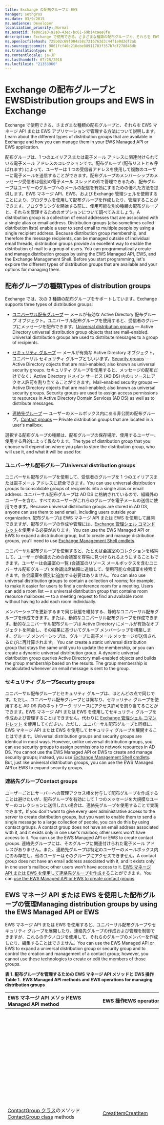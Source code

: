 ```yaml
---
title: Exchange の配布グループと EWS
manager: sethgros
ms.date: 03/9/2015
ms.audience: Developer
localization_priority: Normal
ms.assetid: fe08c2e3-92a0-43ec-bc61-69b14caee8fe
description: Exchange で使用できる、さまざまな種類の配布グループと、それらを EWS マネージ API または EWS アプリケーションで管理する方法について説明します。
ms.openlocfilehash: 725b02c69f004a58c7216763d3c44f1e9d2df2ab
ms.sourcegitcommit: 9061fcf40c218ebe88911783f357b7df278846db
ms.translationtype: HT
ms.contentlocale: ja-JP
ms.lasthandoff: 07/28/2018
ms.locfileid: "21353960"
---
```

# <a name="distribution-groups-and-ews-in-exchange"></a><span data-ttu-id="ede7e-103">Exchange の配布グループと EWS</span><span class="sxs-lookup"><span data-stu-id="ede7e-103">Distribution groups and EWS in Exchange</span></span>

<span data-ttu-id="ede7e-104">Exchange で使用できる、さまざまな種類の配布グループと、それらを EWS マネージ API または EWS アプリケーションで管理する方法について説明します。</span><span class="sxs-lookup"><span data-stu-id="ede7e-104">Learn about the different types of distribution groups that are available in Exchange and how you can manage them in your EWS Managed API or EWS application.</span></span>
  
<span data-ttu-id="ede7e-p101">配布グループは、1 つのエイリアスまたは電子メール アドレスに関連付けられている電子メール アドレスのコレクションです。配布グループ (配布リストとも呼ばれます) によって、ユーザーは 1 つの受信者アドレスを使用して複数のユーザーに電子メールを送信することができます。配布グループのメンバーシップのメッセージ受信者は個別の電子メール スレッドの外で管理できるため、配布グループはユーザーのグループへのメールの配信を有効にするための優れた方法を提供します。EWS マネージ API、EWS、および Exchange 管理シェルを使用することにより、プログラムを使用して配布グループを作成したり、管理することができます。プログラミングを開始する前に、使用可能な別の種類の配布グループと、それらを管理するためのオプションについて調べてみましょう。</span><span class="sxs-lookup"><span data-stu-id="ede7e-p101">A distribution group is a collection of email addresses that are associated with a single alias or email address. Distribution groups (also sometimes called distribution lists) enable a user to send email to multiple people by using a single recipient address. Because distribution group membership, and therefore the message recipients, can be managed outside of individual email threads, distribution groups provide an excellent way to enable the distribution of mail to a group of users. You can programmatically create and manage distribution groups by using the EWS Managed API, EWS, and the Exchange Management Shell. Before you start programming, let's explore the different types of distribution groups that are available and your options for managing them.</span></span>
  
## <a name="types-of-distribution-groups"></a><span data-ttu-id="ede7e-110">配布グループの種類</span><span class="sxs-lookup"><span data-stu-id="ede7e-110">Types of distribution groups</span></span>

<span data-ttu-id="ede7e-111">Exchange では、次の 3 種類の配布グループをサポートしています。</span><span class="sxs-lookup"><span data-stu-id="ede7e-111">Exchange supports three types of distribution groups:</span></span>
  
- <span data-ttu-id="ede7e-p102">[ユニバーサル配布グループ](distribution-groups-and-ews-in-exchange.md#bk_DistributionGroup) — メールが有効な Active Directory 配布グループ オブジェクト。ユニバーサル配布グループを使用すると、受信者のグループにメッセージを配布できます。</span><span class="sxs-lookup"><span data-stu-id="ede7e-p102">[Universal distribution groups](distribution-groups-and-ews-in-exchange.md#bk_DistributionGroup) — Active Directory universal distribution group objects that are mail-enabled. Universal distribution groups are used to distribute messages to a group of recipients.</span></span> 
    
- <span data-ttu-id="ede7e-114">[セキュリティ グループ](distribution-groups-and-ews-in-exchange.md#bk_SecurityGroup) — メールが有効な Active Directory オブジェクト。ユニバーサル セキュリティ グループともいいます。</span><span class="sxs-lookup"><span data-stu-id="ede7e-114">[Security groups](distribution-groups-and-ews-in-exchange.md#bk_SecurityGroup) — Active Directory objects that are mail-enabled; also known as universal security groups.</span></span> <span data-ttu-id="ede7e-115">セキュリティ グループを使用すると、メッセージの配布だけでなく、Active Directory ドメイン サービス (AD DS) 内のリソースにアクセス許可を割り当てることができます。</span><span class="sxs-lookup"><span data-stu-id="ede7e-115">Mail-enabled security groups — Active Directory objects that are mail-enabled; also known as universal security groups. Security groups are used to assign access permissions to resources in Active Directory Domain Services (AD DS) as well as to distribute messages.</span></span> 
    
- <span data-ttu-id="ede7e-116">[連絡先グループ](distribution-groups-and-ews-in-exchange.md#bk_ContactGroup) — ユーザーのメールボックス内にある非公開の配布グループ。</span><span class="sxs-lookup"><span data-stu-id="ede7e-116">[Contact groups](distribution-groups-and-ews-in-exchange.md#bk_ContactGroup) — Private distribution groups that are located in a user's mailbox.</span></span> 
    
<span data-ttu-id="ede7e-117">選択する配布グループの種類は、配布グループの保存場所、使用するユーザー、使用する目的によって異なります。</span><span class="sxs-lookup"><span data-stu-id="ede7e-117">The type of distribution group that you choose will depend on where you plan to store the distribution group, who will use it, and what it will be used for.</span></span>

<span data-ttu-id="ede7e-118"><a name="bk_DistributionGroup"> </a></span><span class="sxs-lookup"><span data-stu-id="ede7e-118"></span></span>

### <a name="universal-distribution-groups"></a><span data-ttu-id="ede7e-119">ユニバーサル配布グループ</span><span class="sxs-lookup"><span data-stu-id="ede7e-119">Universal distribution groups</span></span>

<span data-ttu-id="ede7e-120">ユニバーサル配布グループを使用して、受信者のグループを 1 つのエイリアスまたは電子メール アドレスに統合できます。</span><span class="sxs-lookup"><span data-stu-id="ede7e-120">You can use universal distribution groups to consolidate groups of recipients into a single alias or email address.</span></span> <span data-ttu-id="ede7e-121">ユニバーサル配布グループは AD DS に格納されているので、組織外のユーザーを含む、すべてのユーザーがこれらのグループを電子メールの送信に使用できます。</span><span class="sxs-lookup"><span data-stu-id="ede7e-121">Because universal distribution groups are stored in AD DS, anyone can use them to send email, including users outside your organization.</span></span> <span data-ttu-id="ede7e-122">配布グループは EWS マネージ API または EWS を使用して展開できますが、配布グループの作成や管理には、[Exchange 管理シェル コマンドレット](#bk_UsingEMS)を使用する必要があります。</span><span class="sxs-lookup"><span data-stu-id="ede7e-122">You can use the EWS Managed API or EWS to expand a distribution group, but to create and manage distribution groups, you'll need to use [Exchange Management Shell cmdlets](#bk_UsingEMS).</span></span>
  
<span data-ttu-id="ede7e-p105">ユニバーサル配布グループを使用すると、たとえば会議室のコレクションを格納して、ユーザーが会議のための会議室を容易に見つけられるようにすることもできます。ユーザーは会議室の一覧 (会議室のリソース メールボックスを含むユニバーサル配布グループ) を会議出席依頼に追加して、使用可能な会議室を検索できます。各会議室を個別に追加する必要はありません。</span><span class="sxs-lookup"><span data-stu-id="ede7e-p105">You can also use universal distribution groups to contain a collection of rooms; for example, to make it easier for users to find a conference room for a meeting. Users can add a room list — a universal distribution group that contains room resource mailboxes — to a meeting request to find an available room without having to add each room individually.</span></span>
  
<span data-ttu-id="ede7e-p106">メンバーシップを更新するまで同じ状態を維持する、静的なユニバーサル配布グループを作成できます。または、動的なユニバーサル配布グループを作成できます。動的なユニバーサル配布グループは Active Directory にメールが有効なオブジェクトを照会し、その結果に基づいてグループ メンバーシップを構築します。グループ メンバーシップは、グループに電子メール メッセージが送信されるたびに再計算されます。 </span><span class="sxs-lookup"><span data-stu-id="ede7e-p106">You can create a static universal distribution group that stays the same until you to update the membership, or you can create a dynamic universal distribution group. A dynamic universal distribution group queries Active Directory mail-enabled objects and builds the group membership based on the results. The group membership is recalculated whenever an email message is sent to the group.</span></span> 

<span data-ttu-id="ede7e-128"><a name="bk_SecurityGroup"> </a></span><span class="sxs-lookup"><span data-stu-id="ede7e-128"></span></span>

### <a name="security-groups"></a><span data-ttu-id="ede7e-129">セキュリティ グループ</span><span class="sxs-lookup"><span data-stu-id="ede7e-129">Security groups</span></span>

<span data-ttu-id="ede7e-p107">ユニバーサル配布グループとセキュリティ グループは、ほとんどの点で同じです。ただし、ユニバーサル配布グループとは異なり、セキュリティ グループを使用すると AD DS 内のネットワーク リソースにアクセス許可を割り当てることができます。EWS マネージ API または EWS を使用してセキュリティ グループを作成および管理することはできません。代わりに [Exchange 管理シェル コマンドレット](#bk_UsingEMS) を使用してください。ただし、ユニバーサル配布グループと同様に、EWS マネージ API または EWS を使用してセキュリティ グループを展開することはできます。</span><span class="sxs-lookup"><span data-stu-id="ede7e-p107">Universal distribution groups and security groups are identical in most ways. However, unlike universal distribution groups, you can use security groups to assign permissions to network resources in AD DS. You cannot use the EWS Managed API or EWS to create and manage security groups; instead, you use [Exchange Management Shell cmdlets](#bk_UsingEMS). But, just like universal distribution groups, you can use the EWS Managed API or EWS to expand security groups.</span></span>

<span data-ttu-id="ede7e-134"><a name="bk_ContactGroup"> </a></span><span class="sxs-lookup"><span data-stu-id="ede7e-134"></span></span>

### <a name="contact-groups"></a><span data-ttu-id="ede7e-135">連絡先グループ</span><span class="sxs-lookup"><span data-stu-id="ede7e-135">Contact groups</span></span>

<span data-ttu-id="ede7e-136">ユーザーごとにサーバーへの管理アクセス権を付与して配布グループを作成することは避けたいが、配布グループを有効にして 1 つのメッセージを大規模なユーザーのコレクションに送信したい場合は、連絡先グループを使用することで実現できます。</span><span class="sxs-lookup"><span data-stu-id="ede7e-136">If you don't want to give every user administrative access to the server to create distribution groups, but you want to enable them to send a single message to a large collection of people, you can do this by using contact groups. A contact group does not have an email address associated with it, and it exists only in one user’s mailbox; other users won’t have access to it. You can use the EWS Managed API or EWS to create contact groups.</span></span> <span data-ttu-id="ede7e-137">連絡先グループには、そのグループに関連付けられた電子メール アドレスがありません。また、連絡先グループは特定のユーザーのメールボックス内にのみ存在し、他のユーザーはそのグループにアクセスできません。</span><span class="sxs-lookup"><span data-stu-id="ede7e-137">A contact group does not have an email address associated with it, and it exists only in one user's mailbox; other users won't have access to it.</span></span> <span data-ttu-id="ede7e-138">[EWS マネージ API または EWS を使用して連絡先グループを作成する](how-to-create-contact-groups-by-using-ews-in-exchange.md)ことができます。</span><span class="sxs-lookup"><span data-stu-id="ede7e-138">You can [use the EWS Managed API or EWS to create contact groups](how-to-create-contact-groups-by-using-ews-in-exchange.md).</span></span>
  
## <a name="managing-distribution-groups-by-using-the-ews-managed-api-or-ews"></a><span data-ttu-id="ede7e-139">EWS マネージ API または EWS を使用した配布グループの管理</span><span class="sxs-lookup"><span data-stu-id="ede7e-139">Managing distribution groups by using the EWS Managed API or EWS</span></span>

<span data-ttu-id="ede7e-140">EWS マネージ API または EWS を使用すると、ユニバーサル配布グループやセキュリティ グループを展開したり、連絡先グループの作成および管理を制御できますが、これらのテクノロジを使用して、それらのグループのメンバーを作成したり、編集することはできません。</span><span class="sxs-lookup"><span data-stu-id="ede7e-140">You can use the EWS Managed API or EWS to expand a universal distribution group or security group and to control the creation and management of a contact group; however, you cannot use these technologies to create or edit the members of those groups.</span></span> 
  
<span data-ttu-id="ede7e-141">**表 1. 配布グループを管理するための EWS マネージ API メソッドと EWS 操作**</span><span class="sxs-lookup"><span data-stu-id="ede7e-141">**Table 1.  EWS Managed API methods and EWS operations for managing distribution groups**</span></span>

|<span data-ttu-id="ede7e-142">**EWS マネージ API メソッド**</span><span class="sxs-lookup"><span data-stu-id="ede7e-142">**EWS Managed API method**</span></span>|<span data-ttu-id="ede7e-143">**EWS 操作**</span><span class="sxs-lookup"><span data-stu-id="ede7e-143">**EWS operation**</span></span>|<span data-ttu-id="ede7e-144">**使用目的**</span><span class="sxs-lookup"><span data-stu-id="ede7e-144">**Use to...**</span></span>|
|:-----|:-----|:-----|
|<span data-ttu-id="ede7e-145">[ContactGroup クラス](http://msdn.microsoft.com/ja-JP/library/office/microsoft.exchange.webservices.data.contactgroup%28v=exchg.80%29.aspx)のメソッド</span><span class="sxs-lookup"><span data-stu-id="ede7e-145">[ContactGroup class](http://msdn.microsoft.com/ja-JP/library/office/microsoft.exchange.webservices.data.contactgroup%28v=exchg.80%29.aspx) methods</span></span>  <br/> |[<span data-ttu-id="ede7e-146">CreatItem</span><span class="sxs-lookup"><span data-stu-id="ede7e-146">CreatItem</span></span>](http://msdn.microsoft.com/library/78a52120-f1d0-4ed7-8748-436e554f75b6%28Office.15%29.aspx) <br/> |<span data-ttu-id="ede7e-147">Exchange ストアで連絡先グループを作成します。</span><span class="sxs-lookup"><span data-stu-id="ede7e-147">Create a contact group in the Exchange store.</span></span><br/><br/><span data-ttu-id="ede7e-148">**メモ**: EWS マネージ API または EWS を使用して、ユニバーサル配布グループやセキュリティ グループを作成することはできません。</span><span class="sxs-lookup"><span data-stu-id="ede7e-148">You cannot create a universal distribution group or security group by using EWS Managed API or EWS.</span></span>           |
|[<span data-ttu-id="ede7e-149">ExpandGroup</span><span class="sxs-lookup"><span data-stu-id="ede7e-149">expression  . ExpandGroup</span></span>](http://msdn.microsoft.com/ja-JP/library/office/microsoft.exchange.webservices.data.exchangeservice.expandgroup%28v=exchg.80%29.aspx) <br/> |[<span data-ttu-id="ede7e-150">ExpandDL</span><span class="sxs-lookup"><span data-stu-id="ede7e-150">ExpandDL</span></span>](http://msdn.microsoft.com/library/1f7837e7-9eff-4e10-9577-c40f7ed6af94%28Office.15%29.aspx) <br/> |<span data-ttu-id="ede7e-151">ユニバーサル配布グループ、セキュリティ グループ、または連絡先グループを、そのメンバーの一覧を取得することによって展開します。</span><span class="sxs-lookup"><span data-stu-id="ede7e-151">Expand a universal distribution group, security group, or contact group by retrieving a list of its members.</span></span>  <br/> |
|[<span data-ttu-id="ede7e-152">FindItems</span><span class="sxs-lookup"><span data-stu-id="ede7e-152">FindItems</span></span>](http://msdn.microsoft.com/ja-JP/library/office/microsoft.exchange.webservices.data.exchangeservice.finditems%28v=exchg.80%29.aspx) <br/> |[<span data-ttu-id="ede7e-153">FindItem</span><span class="sxs-lookup"><span data-stu-id="ede7e-153">FindItem</span></span>](http://msdn.microsoft.com/library/ebad6aae-16e7-44de-ae63-a95b24539729%28Office.15%29.aspx) <br/> |<span data-ttu-id="ede7e-154">メールボックス内の連絡先グループを検索します。</span><span class="sxs-lookup"><span data-stu-id="ede7e-154">Search for contact groups in the mailbox.</span></span>  <br/> |
|[<span data-ttu-id="ede7e-155">GetRooms</span><span class="sxs-lookup"><span data-stu-id="ede7e-155">GetRooms</span></span>](http://msdn.microsoft.com/ja-JP/library/office/microsoft.exchange.webservices.data.exchangeservice.getrooms%28v=exchg.80%29.aspx) <br/> |[<span data-ttu-id="ede7e-156">GetRooms</span><span class="sxs-lookup"><span data-stu-id="ede7e-156">GetRooms</span></span>](http://msdn.microsoft.com/library/5501ddc0-3bfa-4da6-8e15-4223ca5499a3%28Office.15%29.aspx) <br/> |<span data-ttu-id="ede7e-p109">組織の指定された会議室の一覧にある、すべての会議室のコレクションを取得します。会議室の一覧は、会議室リソース メールボックスのみを格納する配布グループです。</span><span class="sxs-lookup"><span data-stu-id="ede7e-p109">Retrieve a collection of all rooms in a specified room list in an organization. A room list is a distribution group that only contains room resource mailboxes.</span></span>  <br/> |
|[<span data-ttu-id="ede7e-159">ResolveName</span><span class="sxs-lookup"><span data-stu-id="ede7e-159">IAddrBook::ResolveName</span></span>](http://msdn.microsoft.com/ja-JP/library/office/microsoft.exchange.webservices.data.exchangeservice.resolvename%28v=exchg.80%29.aspx) <br/> |[<span data-ttu-id="ede7e-160">ResolveNames</span><span class="sxs-lookup"><span data-stu-id="ede7e-160">ResolveNames</span></span>](http://msdn.microsoft.com/library/6b4eb4b3-9ad6-4804-a09f-7e20cfea4dbb%28Office.15%29.aspx) <br/> |<span data-ttu-id="ede7e-p110">あいまいな名前に合致する可能性がある候補を検索し、それを返します。候補は配布グループになる可能性があります。</span><span class="sxs-lookup"><span data-stu-id="ede7e-p110">Search for and return possible candidates to match an ambiguous name. The candidates can be distribution groups.</span></span>  <br/> |
   
<span data-ttu-id="ede7e-163">[ExpandGroup](http://msdn.microsoft.com/ja-JP/library/office/microsoft.exchange.webservices.data.exchangeservice.expandgroup%28v=exchg.80%29.aspx) メソッドまたは [ExpandDL](http://msdn.microsoft.com/library/1f7837e7-9eff-4e10-9577-c40f7ed6af94%28Office.15%29.aspx) 操作によって返される情報を使用して、グループ内のメンバーの種類を特定できます。</span><span class="sxs-lookup"><span data-stu-id="ede7e-163">You can use the information returned by the [ExpandGroup](http://msdn.microsoft.com/ja-JP/library/office/microsoft.exchange.webservices.data.exchangeservice.expandgroup%28v=exchg.80%29.aspx) method or the [ExpandDL](http://msdn.microsoft.com/library/1f7837e7-9eff-4e10-9577-c40f7ed6af94%28Office.15%29.aspx) operation to determine what types of members are in the group.</span></span> <span data-ttu-id="ede7e-164">メンバーの種類は、[MailboxType](http://msdn.microsoft.com/ja-JP/library/office/microsoft.exchange.webservices.data.mailboxtype%28v=exchg.80%29.aspx) の EWS マネージ API 列挙体と、[MailboxType](http://msdn.microsoft.com/library/696e5fdb-d8c5-40f0-9e79-885eae65dfa4%28Office.15%29.aspx) の EWS 要素によって定義されます。</span><span class="sxs-lookup"><span data-stu-id="ede7e-164">The member types are defined by the [MailboxType](http://msdn.microsoft.com/ja-JP/library/office/microsoft.exchange.webservices.data.mailboxtype%28v=exchg.80%29.aspx) EWS Managed API enumeration and the [MailboxType](http://msdn.microsoft.com/library/696e5fdb-d8c5-40f0-9e79-885eae65dfa4%28Office.15%29.aspx) EWS element.</span></span> 
  
<span data-ttu-id="ede7e-165">**表 2. 配布グループのメンバーの種類**</span><span class="sxs-lookup"><span data-stu-id="ede7e-165">**Table 2.  Distribution group member types**</span></span>

|<span data-ttu-id="ede7e-166">**MailboxType 列挙値**</span><span class="sxs-lookup"><span data-stu-id="ede7e-166">**MailboxType enumeration value**</span></span>|<span data-ttu-id="ede7e-167">**MailboxType 要素値**</span><span class="sxs-lookup"><span data-stu-id="ede7e-167">**MailboxType element value**</span></span>|<span data-ttu-id="ede7e-168">**説明**</span><span class="sxs-lookup"><span data-stu-id="ede7e-168">**Description**</span></span>|
|:-----|:-----|:-----|
|<span data-ttu-id="ede7e-169">メールボックス</span><span class="sxs-lookup"><span data-stu-id="ede7e-169">Mailbox</span></span>  <br/> |<span data-ttu-id="ede7e-170">メールボックス</span><span class="sxs-lookup"><span data-stu-id="ede7e-170">Mailbox</span></span>  <br/> |<span data-ttu-id="ede7e-171">メールが有効な Active Directory オブジェクト。</span><span class="sxs-lookup"><span data-stu-id="ede7e-171">A mail-enabled Active Directory object.</span></span>  <br/> |
|<span data-ttu-id="ede7e-172">PublicGroup</span><span class="sxs-lookup"><span data-stu-id="ede7e-172">PublicGroup</span></span>  <br/> |<span data-ttu-id="ede7e-173">PublicDL</span><span class="sxs-lookup"><span data-stu-id="ede7e-173">PublicDL</span></span>  <br/> |<span data-ttu-id="ede7e-p112">展開したグループに含まれ配布グループ。メンバーの完全な一覧を取得するには、このグループも展開します。</span><span class="sxs-lookup"><span data-stu-id="ede7e-p112">A distribution group contained within the group you just expanded. To get a full list of members, expand this group as well.</span></span>  <br/> |
|<span data-ttu-id="ede7e-176">ContactGroup</span><span class="sxs-lookup"><span data-stu-id="ede7e-176">ContactGroup</span></span>  <br/> |<span data-ttu-id="ede7e-177">PrivateDL</span><span class="sxs-lookup"><span data-stu-id="ede7e-177">PrivateDL</span></span>  <br/> |<span data-ttu-id="ede7e-178">メールボックス内にある連絡先のグループ。そのメールボックスのユーザーにのみ使用できます。</span><span class="sxs-lookup"><span data-stu-id="ede7e-178">A group of contacts that is located in the mailbox and is only available to users of that mailbox.</span></span>  <br/> |
|<span data-ttu-id="ede7e-179">Contact</span><span class="sxs-lookup"><span data-stu-id="ede7e-179">Contact</span></span>  <br/> |<span data-ttu-id="ede7e-180">Contact</span><span class="sxs-lookup"><span data-stu-id="ede7e-180">Contact</span></span>  <br/> |<span data-ttu-id="ede7e-181">Exchange データベースの連絡先、または Active Directory のメール連絡先。</span><span class="sxs-lookup"><span data-stu-id="ede7e-181">An Exchange database contact or Active Directory mail contact.</span></span>  <br/> |

<span data-ttu-id="ede7e-182"><a name="bk_UsingEMS"> </a></span><span class="sxs-lookup"><span data-stu-id="ede7e-182"></span></span>

## <a name="managing-distribution-groups-by-using-the-exchange-management-shell"></a><span data-ttu-id="ede7e-183">Exchange 管理シェルを使用した配布グループの管理</span><span class="sxs-lookup"><span data-stu-id="ede7e-183">Managing distribution groups by using the Exchange Management Shell</span></span>

<span data-ttu-id="ede7e-184">[Exchange 管理シェル コマンドレットを使用](http://msdn.microsoft.com/ja-JP/library/ff326159%28v=exchg.140%29.aspx)して、コード内にユニバーサル配布グループとセキュリティ グループを作成して管理できます。</span><span class="sxs-lookup"><span data-stu-id="ede7e-184">You can [use Exchange Management Shell cmdletshttp://msdn.microsoft.com/en-us/library/ff326159(v=exchg.140).aspx](http://msdn.microsoft.com/ja-JP/library/ff326159%28v=exchg.140%29.aspx) to create and manage universal distribution groups and security groups in your code.</span></span> 
  
> [!NOTE]
> <span data-ttu-id="ede7e-185">連絡先グループの管理に Exchange 管理シェル コマンドレットは使用できません。</span><span class="sxs-lookup"><span data-stu-id="ede7e-185">You cannot use Exchange Management Shell cmdlets to manage contact groups.</span></span> 
  
<span data-ttu-id="ede7e-186">**表 3. 配布グループを操作するための Exchange 管理シェル コマンドレット**</span><span class="sxs-lookup"><span data-stu-id="ede7e-186">**Table 3.  Exchange Management Shell cmdlets for working with distribution groups**</span></span>

|<span data-ttu-id="ede7e-187">**コマンドレット**</span><span class="sxs-lookup"><span data-stu-id="ede7e-187">**cmdlet**</span></span>|<span data-ttu-id="ede7e-188">**使用目的**</span><span class="sxs-lookup"><span data-stu-id="ede7e-188">**Use to...**</span></span>|
|:-----|:-----|
|[<span data-ttu-id="ede7e-189">Disable-DistributionGroup</span><span class="sxs-lookup"><span data-stu-id="ede7e-189">Disable-DistributionGroup</span></span>](http://technet.microsoft.com/ja-JP/library/aa997942%28v=exchg.150%29.aspx) <br/> |<span data-ttu-id="ede7e-190">メールが有効な配布グループからメール機能を削除します。</span><span class="sxs-lookup"><span data-stu-id="ede7e-190">Remove mail capabilities from a mail-enabled distribution group.</span></span>  <br/> |
|[<span data-ttu-id="ede7e-191">Enable-DistributionGroup</span><span class="sxs-lookup"><span data-stu-id="ede7e-191">Enable-DistributionGroup</span></span>](http://technet.microsoft.com/ja-JP/library/aa998916%28v=exchg.150%29.aspx) <br/> |<span data-ttu-id="ede7e-192">既存のユニバーサル グループのメールを有効にします。</span><span class="sxs-lookup"><span data-stu-id="ede7e-192">Mail-enable an existing universal group.</span></span>  <br/> |
|[<span data-ttu-id="ede7e-193">Get-DistributionGroup</span><span class="sxs-lookup"><span data-stu-id="ede7e-193">Get-DistributionGroup</span></span>](http://technet.microsoft.com/ja-JP/library/bb124755%28v=exchg.150%29.aspx) <br/> |<span data-ttu-id="ede7e-194">既存の配布グループを照会します。</span><span class="sxs-lookup"><span data-stu-id="ede7e-194">Query for existing distribution groups.</span></span>  <br/> |
|[<span data-ttu-id="ede7e-195">New-DistributionGroup</span><span class="sxs-lookup"><span data-stu-id="ede7e-195">New-DistributionGroup</span></span>](http://technet.microsoft.com/ja-JP/library/aa998856%28v=exchg.150%29.aspx) <br/> |<span data-ttu-id="ede7e-196">配布グループを作成します。</span><span class="sxs-lookup"><span data-stu-id="ede7e-196">Create a distribution group.</span></span>  <br/> |
|[<span data-ttu-id="ede7e-197">Remove-DistributionGroup</span><span class="sxs-lookup"><span data-stu-id="ede7e-197">Remove-DistributionGroup</span></span>](http://technet.microsoft.com/ja-JP/library/aa997627%28v=exchg.150%29.aspx) <br/> |<span data-ttu-id="ede7e-198">AD DS から既存の配布グループを削除します。</span><span class="sxs-lookup"><span data-stu-id="ede7e-198">Delete an existing distribution group from AD DS.</span></span>  <br/> |
|[<span data-ttu-id="ede7e-199">Set-DistributionGroup</span><span class="sxs-lookup"><span data-stu-id="ede7e-199">Set-DistributionGroup</span></span>](http://technet.microsoft.com/ja-JP/library/bb124955%28v=exchg.150%29.aspx) <br/> |<span data-ttu-id="ede7e-200">既存の配布グループの設定を変更します。</span><span class="sxs-lookup"><span data-stu-id="ede7e-200">Modify the settings of an existing distribution group.</span></span>  <br/> |
|[<span data-ttu-id="ede7e-201">Add-DistributionGroupMember</span><span class="sxs-lookup"><span data-stu-id="ede7e-201">Add-DistributionGroupMember</span></span>](http://technet.microsoft.com/ja-JP/library/bb124340%28v=exchg.150%29.aspx) <br/> |<span data-ttu-id="ede7e-202">配布グループに受信者を追加します。</span><span class="sxs-lookup"><span data-stu-id="ede7e-202">Add a recipient to a distribution group.</span></span>  <br/> |
|[<span data-ttu-id="ede7e-203">Get-DistributionGroupMember</span><span class="sxs-lookup"><span data-stu-id="ede7e-203">Get-DistributionGroupMember</span></span>](http://technet.microsoft.com/ja-JP/library/aa996367%28v=exchg.150%29.aspx) <br/> |<span data-ttu-id="ede7e-204">既存の配布グループ メンバーを見つけます。</span><span class="sxs-lookup"><span data-stu-id="ede7e-204">Find existing distribution group members.</span></span>  <br/> |
|[<span data-ttu-id="ede7e-205">Remove-DistributionGroupMember</span><span class="sxs-lookup"><span data-stu-id="ede7e-205">Remove-DistributionGroupMember</span></span>](http://technet.microsoft.com/ja-JP/library/aa998016%28v=exchg.150%29.aspx) <br/> |<span data-ttu-id="ede7e-206">配布グループから既存の受信者を削除します。</span><span class="sxs-lookup"><span data-stu-id="ede7e-206">Remove an existing recipient from a distribution group.</span></span>  <br/> |
|[<span data-ttu-id="ede7e-207">Update-DistributionGroupMember</span><span class="sxs-lookup"><span data-stu-id="ede7e-207">Update-DistributionGroupMember</span></span>](http://technet.microsoft.com/ja-JP/library/dd335049%28v=exchg.150%29.aspx) <br/> |<span data-ttu-id="ede7e-208">指定した配布グループのメンバーを更新します。</span><span class="sxs-lookup"><span data-stu-id="ede7e-208">Update a member of a specified distribution group.</span></span>  <br/> |
|[<span data-ttu-id="ede7e-209">Get-DynamicDistributionGroup</span><span class="sxs-lookup"><span data-stu-id="ede7e-209">Get-DynamicDistributionGroup</span></span>](http://technet.microsoft.com/ja-JP/library/bb124762%28v=exchg.150%29.aspx) <br/> |<span data-ttu-id="ede7e-210">既存の動的配布グループの設定を取得します。</span><span class="sxs-lookup"><span data-stu-id="ede7e-210">Retrieve the settings on an existing dynamic distribution group.</span></span>  <br/> |
|[<span data-ttu-id="ede7e-211">New-DynamicDistributionGroup</span><span class="sxs-lookup"><span data-stu-id="ede7e-211">New-DynamicDistributionGroup</span></span>](http://technet.microsoft.com/ja-JP/library/bb125127%28v=exchg.150%29.aspx) <br/> |<span data-ttu-id="ede7e-212">動的配布グループを作成します。</span><span class="sxs-lookup"><span data-stu-id="ede7e-212">Create a dynamic distribution group.</span></span>  <br/> |
|[<span data-ttu-id="ede7e-213">Remove-DynamicDistributionGroup</span><span class="sxs-lookup"><span data-stu-id="ede7e-213">Remove-DynamicDistributionGroup</span></span>](http://technet.microsoft.com/ja-JP/library/bb125038%28v=exchg.150%29.aspx) <br/> |<span data-ttu-id="ede7e-p113">既存の動的配布グループを削除します。このコマンドレットは AD DS から動的配布グループを削除します。</span><span class="sxs-lookup"><span data-stu-id="ede7e-p113">Delete an existing dynamic distribution group. This cmdlet removes the dynamic distribution group from AD DS.</span></span>  <br/> |
|[<span data-ttu-id="ede7e-216">Set-DynamicDistributionGroup</span><span class="sxs-lookup"><span data-stu-id="ede7e-216">Set-DynamicDistributionGroup</span></span>](http://technet.microsoft.com/ja-JP/library/bb123796%28v=exchg.150%29.aspx) <br/> |<span data-ttu-id="ede7e-217">既存の動的配布グループの設定を変更します。</span><span class="sxs-lookup"><span data-stu-id="ede7e-217">Modify the settings of an existing dynamic distribution group.</span></span>  <br/> |

<span data-ttu-id="ede7e-218"><a name="bk_UsingEMS"> </a></span><span class="sxs-lookup"><span data-stu-id="ede7e-218"></span></span>

## <a name="in-this-section"></a><span data-ttu-id="ede7e-219">このセクションの内容</span><span class="sxs-lookup"><span data-stu-id="ede7e-219">In this section</span></span>

- [<span data-ttu-id="ede7e-220">Exchange で EWS を使用して連絡先グループを作成する</span><span class="sxs-lookup"><span data-stu-id="ede7e-220">How to: Create contact groups by using EWS in Exchange</span></span>](how-to-create-contact-groups-by-using-ews-in-exchange.md)   
- [<span data-ttu-id="ede7e-221">Exchange 2013 の EWS を使用して配布グループを展開する</span><span class="sxs-lookup"><span data-stu-id="ede7e-221">How to: Expand distribution groups by using EWS in Exchange 2013</span></span>](how-to-expand-distribution-groups-by-using-ews-in-exchange-2013.md)
    
## <a name="see-also"></a><span data-ttu-id="ede7e-222">関連項目</span><span class="sxs-lookup"><span data-stu-id="ede7e-222">See also</span></span>

- [<span data-ttu-id="ede7e-223">Exchange の Web サービス クライアントを開発する</span><span class="sxs-lookup"><span data-stu-id="ede7e-223">Develop web service clients for Exchange</span></span>](develop-web-service-clients-for-exchange.md)   
- [<span data-ttu-id="ede7e-224">マネージ コードからの Exchange 管理シェル コマンドレットの呼び出し</span><span class="sxs-lookup"><span data-stu-id="ede7e-224">Calling Exchange Management Shell Cmdlets from Managed Codehttp://msdn.microsoft.com/en-us/library/ff326159(v=exchg.140).aspx</span></span>](http://msdn.microsoft.com/ja-JP/library/ff326159%28v=exchg.140%29.aspx)
    

